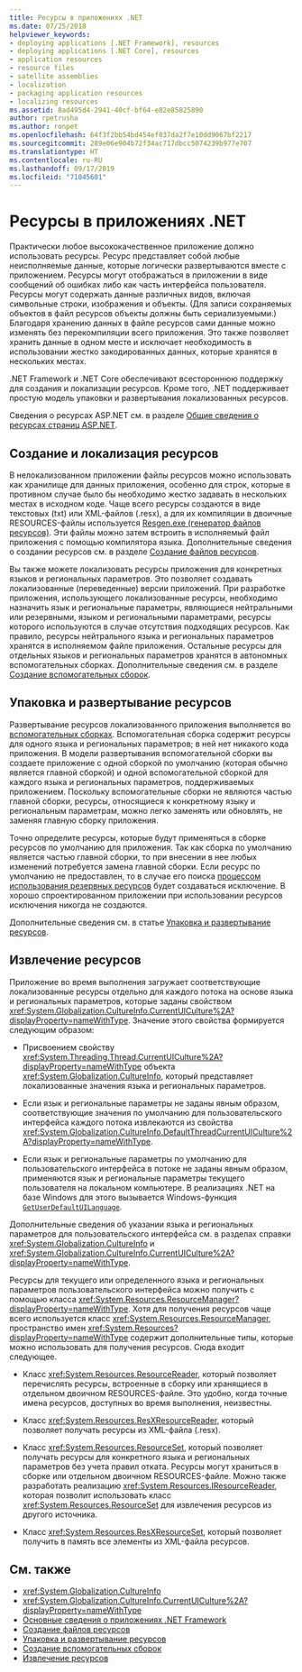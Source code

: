 ```yaml
---
title: Ресурсы в приложениях .NET
ms.date: 07/25/2018
helpviewer_keywords:
- deploying applications [.NET Framework], resources
- deploying applications [.NET Core], resources
- application resources
- resource files
- satellite assemblies
- localization
- packaging application resources
- localizing resources
ms.assetid: 8ad495d4-2941-40cf-bf64-e82e85825890
author: rpetrusha
ms.author: ronpet
ms.openlocfilehash: 64f3f2bb54bd454ef037da2f7e10dd9067bf2217
ms.sourcegitcommit: 289e06e904b72f34ac717dbcc5074239b977e707
ms.translationtype: HT
ms.contentlocale: ru-RU
ms.lasthandoff: 09/17/2019
ms.locfileid: "71045601"
---
```

# <a name="resources-in-net-apps"></a>Ресурсы в приложениях .NET
Практически любое высококачественное приложение должно использовать ресурсы. Ресурс представляет собой любые неисполняемые данные, которые логически развертываются вместе с приложением. Ресурсы могут отображаться в приложении в виде сообщений об ошибках либо как часть интерфейса пользователя. Ресурсы могут содержать данные различных видов, включая символьные строки, изображения и объекты. (Для записи сохраняемых объектов в файл ресурсов объекты должны быть сериализуемыми.) Благодаря хранению данных в файле ресурсов сами данные можно изменять без перекомпиляции всего приложения. Это также позволяет хранить данные в одном месте и исключает необходимость в использовании жестко закодированных данных, которые хранятся в нескольких местах.  
  
 .NET Framework и .NET Core обеспечивают всестороннюю поддержку для создания и локализации ресурсов. Кроме того, .NET поддерживает простую модель упаковки и развертывания локализованных ресурсов.  
  
 Сведения о ресурсах ASP.NET см. в разделе [Общие сведения о ресурсах страниц ASP.NET](https://docs.microsoft.com/previous-versions/aspnet/ms227427(v=vs.100)).  
  
## <a name="creating-and-localizing-resources"></a>Создание и локализация ресурсов  

В нелокализованном приложении файлы ресурсов можно использовать как хранилище для данных приложения, особенно для строк, которые в противном случае было бы необходимо жестко задавать в нескольких местах в исходном коде. Чаще всего ресурсы создаются в виде текстовых (txt) или XML-файлов (.resx), а для их компиляции в двоичные RESOURCES-файлы используется [Resgen.exe (генератор файлов ресурсов)](../tools/resgen-exe-resource-file-generator.md). Эти файлы можно затем встроить в исполняемый файл приложения с помощью компилятора языка. Дополнительные сведения о создании ресурсов см. в разделе [Создание файлов ресурсов](creating-resource-files-for-desktop-apps.md).  

Вы также можете локализовать ресурсы приложения для конкретных языков и региональных параметров. Это позволяет создавать локализованные (переведенные) версии приложений. При разработке приложения, использующего локализованные ресурсы, необходимо назначить язык и региональные параметры, являющиеся нейтральными или резервными, языком и региональными параметрами, ресурсы которого используются в случае отсутствия подходящих ресурсов. Как правило, ресурсы нейтрального языка и региональных параметров хранятся в исполняемом файле приложения. Остальные ресурсы для отдельных языков и региональных параметров хранятся в автономных вспомогательных сборках. Дополнительные сведения см. в разделе [Создание вспомогательных сборок](creating-satellite-assemblies-for-desktop-apps.md).  
  
## <a name="packaging-and-deploying-resources"></a>Упаковка и развертывание ресурсов  
 Развертывание ресурсов локализованного приложения выполняется во [вспомогательных сборках](packaging-and-deploying-resources-in-desktop-apps.md). Вспомогательная сборка содержит ресурсы для одного языка и региональных параметров; в ней нет никакого кода приложения. В модели развертывания вспомогательной сборки вы создаете приложение с одной сборкой по умолчанию (которая обычно является главной сборкой) и одной вспомогательной сборкой для каждого языка и региональных параметров, поддерживаемых приложением. Поскольку вспомогательные сборки не являются частью главной сборки, ресурсы, относящиеся к конкретному языку и региональным параметрам, можно легко заменять или обновлять, не заменяя главную сборку приложения.  
  
 Точно определите ресурсы, которые будут применяться в сборке ресурсов по умолчанию для приложения. Так как сборка по умолчанию является частью главной сборки, то при внесении в нее любых изменений потребуется замена главной сборки. Если ресурс по умолчанию не предоставлен, то в случае его поиска [процессом использования резервных ресурсов](packaging-and-deploying-resources-in-desktop-apps.md) будет создаваться исключение. В хорошо спроектированном приложении при использовании ресурсов исключения никогда не создаются.  
  
 Дополнительные сведения см. в статье [Упаковка и развертывание ресурсов](packaging-and-deploying-resources-in-desktop-apps.md).  
  
## <a name="retrieving-resources"></a>Извлечение ресурсов  
 Приложение во время выполнения загружает соответствующие локализованные ресурсы отдельно для каждого потока на основе языка и региональных параметров, которые заданы свойством <xref:System.Globalization.CultureInfo.CurrentUICulture%2A?displayProperty=nameWithType>. Значение этого свойства формируется следующим образом:  
  
- Присвоением свойству <xref:System.Threading.Thread.CurrentUICulture%2A?displayProperty=nameWithType> объекта <xref:System.Globalization.CultureInfo>, который представляет локализованные значения языка и региональных параметров.  
  
- Если язык и региональные параметры не заданы явным образом, соответствующие значения по умолчанию для пользовательского интерфейса каждого потока извлекаются из свойства <xref:System.Globalization.CultureInfo.DefaultThreadCurrentUICulture%2A?displayProperty=nameWithType>.  
  
- Если язык и региональные параметры по умолчанию для пользовательского интерфейса в потоке не заданы явным образом, применяются язык и региональные параметры текущего пользователя на локальном компьютере. В реализациях .NET на базе Windows для этого вызывается Windows-функция [`GetUserDefaultUILanguage`](/windows/desktop/api/winnls/nf-winnls-getuserdefaultuilanguage).  
  
 Дополнительные сведения об указании языка и региональных параметров для пользовательского интерфейса см. в разделах справки <xref:System.Globalization.CultureInfo> и <xref:System.Globalization.CultureInfo.CurrentUICulture%2A?displayProperty=nameWithType>.  
  
 Ресурсы для текущего или определенного языка и региональных параметров пользовательского интерфейса можно получить с помощью класса <xref:System.Resources.ResourceManager?displayProperty=nameWithType>. Хотя для получения ресурсов чаще всего используется класс <xref:System.Resources.ResourceManager>, пространство имен <xref:System.Resources?displayProperty=nameWithType> содержит дополнительные типы, которые можно использовать для получения ресурсов. Сюда входит следующее.  
  
- Класс <xref:System.Resources.ResourceReader>, который позволяет перечислять ресурсы, встроенные в сборку или хранящиеся в отдельном двоичном RESOURCES-файле. Это удобно, когда точные имена ресурсов, доступных во время выполнения, неизвестны.  
  
- Класс <xref:System.Resources.ResXResourceReader>, который позволяет получать ресурсы из XML-файла (.resx).  
  
- Класс <xref:System.Resources.ResourceSet>, который позволяет получать ресурсы для конкретного языка и региональных параметров без учета правил отката. Ресурсы могут храниться в сборке или отдельном двоичном RESOURCES-файле. Можно также разработать реализацию <xref:System.Resources.IResourceReader>, которая позволит использовать класс <xref:System.Resources.ResourceSet> для извлечения ресурсов из другого источника.  
  
- Класс <xref:System.Resources.ResXResourceSet>, который позволяет получить в память все элементы из XML-файла ресурсов.  
  
## <a name="see-also"></a>См. также

- <xref:System.Globalization.CultureInfo>
- <xref:System.Globalization.CultureInfo.CurrentUICulture%2A?displayProperty=nameWithType>
- [Основные сведения о приложениях .NET Framework](../../standard/application-essentials.md)
- [Создание файлов ресурсов](creating-resource-files-for-desktop-apps.md)
- [Упаковка и развертывание ресурсов](packaging-and-deploying-resources-in-desktop-apps.md)
- [Создание вспомогательных сборок](creating-satellite-assemblies-for-desktop-apps.md)
- [Извлечение ресурсов](retrieving-resources-in-desktop-apps.md)
